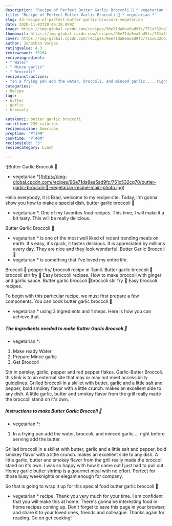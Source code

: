 ```yaml
---
description: "Recipe of Perfect Butter Garlic Broccoli 🥦 * vegetarian *"
title: "Recipe of Perfect Butter Garlic Broccoli 🥦 * vegetarian *"
slug: 43-recipe-of-perfect-butter-garlic-broccoli-vegetarian
date: 2020-11-02T20:46:30.099Z
image: https://img-global.cpcdn.com/recipes/96e71da8ea5ad9fc/751x532cq70/butter-garlic-broccoli-🥦-vegetarian-recipe-main-photo.jpg
thumbnail: https://img-global.cpcdn.com/recipes/96e71da8ea5ad9fc/751x532cq70/butter-garlic-broccoli-🥦-vegetarian-recipe-main-photo.jpg
cover: https://img-global.cpcdn.com/recipes/96e71da8ea5ad9fc/751x532cq70/butter-garlic-broccoli-🥦-vegetarian-recipe-main-photo.jpg
author: Jonathan Vargas
ratingvalue: 4.3
reviewcount: 35264
recipeingredient:
- " Water"
- " Mince garlic"
- " Broccoli"
recipeinstructions:
- "In a frying pan add the water, broccoli, and minced garlic.... right before serving add the butter."
categories:
- Recipe
tags:
- butter
- garlic
- broccoli

katakunci: butter garlic broccoli 
nutrition: 239 calories
recipecuisine: American
preptime: "PT19M"
cooktime: "PT40M"
recipeyield: "3"
recipecategory: Lunch

---
```



![Butter Garlic Broccoli 🥦
* vegetarian *](https://img-global.cpcdn.com/recipes/96e71da8ea5ad9fc/751x532cq70/butter-garlic-broccoli-🥦-vegetarian-recipe-main-photo.jpg)

Hello everybody, it is Brad, welcome to my recipe site. Today, I'm gonna show you how to make a special dish, butter garlic broccoli 🥦
* vegetarian *. One of my favorites food recipes. This time, I will make it a bit tasty. This will be really delicious.

Butter Garlic Broccoli 🥦
* vegetarian * is one of the most well liked of recent trending meals on earth. It's easy, it's quick, it tastes delicious. It is appreciated by millions every day. They are nice and they look wonderful. Butter Garlic Broccoli 🥦
* vegetarian * is something that I've loved my entire life.

Broccoli 🥦 pepper fry/ broccoli recipe in Tamil. Butter garlic broccoli 🥦broccoli stir fry 🧄 Easy broccoli recipes. How to make broccoli with ginger and garlic sauce. Butter garlic broccoli 🥦broccoli stir fry 🧄 Easy broccoli recipes.


To begin with this particular recipe, we must first prepare a few components. You can cook butter garlic broccoli 🥦
* vegetarian * using 3 ingredients and 1 steps. Here is how you can achieve that.

<!--inarticleads1-->

##### The ingredients needed to make Butter Garlic Broccoli 🥦
* vegetarian *:

1. Make ready  Water
1. Prepare  Mince garlic
1. Get  Broccoli


Stir in parsley, garlic, pepper and red pepper flakes. Garlic-Butter Broccoli. this link is to an external site that may or may not meet accessibility guidelines. Grilled broccoli in a skillet with butter, garlic and a little salt and pepper, bold smokey flavor with a little crunch. makes an excellent side to any dish. A little garlic, butter and smokey flavor from the grill really made the broccoli stand on it&#39;s own. 

<!--inarticleads2-->

##### Instructions to make Butter Garlic Broccoli 🥦
* vegetarian *:

1. In a frying pan add the water, broccoli, and minced garlic.... right before serving add the butter.


Grilled broccoli in a skillet with butter, garlic and a little salt and pepper, bold smokey flavor with a little crunch. makes an excellent side to any dish. A little garlic, butter and smokey flavor from the grill really made the broccoli stand on it&#39;s own. I was so happy with how it came out I just had to pull out. Honey garlic butter shrimp is a gourmet meal with no effort. Perfect for those busy weeknights or elegant enough for company. 

So that is going to wrap it up for this special food butter garlic broccoli 🥦
* vegetarian * recipe. Thank you very much for your time. I am confident that you will make this at home. There's gonna be interesting food in home recipes coming up. Don't forget to save this page in your browser, and share it to your loved ones, friends and colleague. Thanks again for reading. Go on get cooking!
